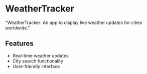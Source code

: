 # WeatherTracker
"WeatherTracker: An app to display live weather updates for cities worldwide."
## Features
- Real-time weather updates
- City search functionality
- User-friendly interface
